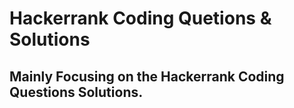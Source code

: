 # Hackerrank Coding Quetions & Solutions
## Mainly Focusing on the Hackerrank Coding Questions Solutions.

